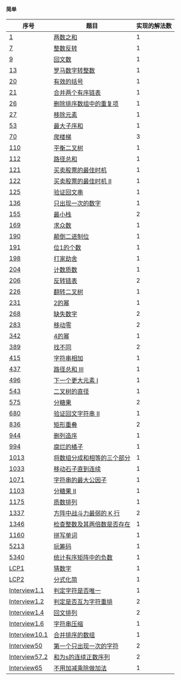 #### 简单

| 序号                                                         | 题目                                                         | 实现的解法数 |
| ------------------------------------------------------------ | ------------------------------------------------------------ | ------------ |
| [1](https://leetcode-cn.com/problems/two-sum/)               | [两数之和](https://github.com/zywaited/leetcode/tree/master/1_50/1) | 1            |
| [7](https://leetcode-cn.com/problems/reverse-integer/)       | [整数反转](https://github.com/zywaited/leetcode/tree/master/1_50/7/) | 1            |
| [9](https://leetcode-cn.com/problems/palindrome-number)      | [回文数](https://github.com/zywaited/leetcode/tree/master/1_50/9/) | 1            |
| [13](https://leetcode-cn.com/problems/roman-to-integer/)     | [罗马数字转整数](https://github.com/zywaited/leetcode/tree/master/1_50/13/) | 1            |
| [20](https://leetcode-cn.com/problems/valid-parentheses/)    | [有效的括号](https://github.com/zywaited/leetcode/tree/master/1_50/20/) | 1            |
| [21](https://leetcode-cn.com/problems/merge-two-sorted-lists/) | [合并两个有序链表](https://github.com/zywaited/leetcode/tree/master/1_50/21/) | 1            |
| [26](https://leetcode-cn.com/problems/remove-duplicates-from-sorted-array/) | [删除排序数组中的重复项](https://github.com/zywaited/leetcode/tree/master/1_50/26/) | 1            |
| [27](https://leetcode-cn.com/problems/remove-element/)       | [移除元素](https://github.com/zywaited/leetcode/tree/master/1_50/27/) | 1            |
| [53](https://leetcode-cn.com/problems/maximum-subarray/)     | [最大子序和](https://github.com/zywaited/leetcode/tree/master/51_100/53/) | 1            |
| [70](https://leetcode-cn.com/problems/climbing-stairs/)      | [爬楼梯](https://github.com/zywaited/leetcode/tree/master/51_100/70/) | 3            |
| [110](https://leetcode-cn.com/problems/balanced-binary-tree) | [平衡二叉树](https://github.com/zywaited/leetcode/tree/master/101_150/110/) | 1            |
| [112](https://leetcode-cn.com/problems/path-sum/)            | [路径总和](https://github.com/zywaited/leetcode/tree/master/101_150/112/) | 1            |
| [121](https://leetcode-cn.com/problems/best-time-to-buy-and-sell-stock/) | [买卖股票的最佳时机](https://github.com/zywaited/leetcode/tree/master/101_150/121/) | 1            |
| [122](https://leetcode-cn.com/problems/best-time-to-buy-and-sell-stock-ii/) | [买卖股票的最佳时机 II](https://github.com/zywaited/leetcode/tree/master/101_150/122/) | 1            |
| [125](https://leetcode-cn.com/problems/valid-palindrome/)    | [验证回文串](https://github.com/zywaited/leetcode/tree/master/101_150/125/) | 1            |
| [136](https://leetcode-cn.com/problems/single-number)        | [只出现一次的数字](https://github.com/zywaited/leetcode/tree/master/101_150/136/) | 1            |
| [155](https://leetcode-cn.com/problems/min-stack/)           | [最小栈](https://github.com/zywaited/leetcode/tree/master/151_200/155/) | 2            |
| [169](https://leetcode-cn.com/problems/majority-element)     | [求众数](https://github.com/zywaited/leetcode/tree/master/151_200/169/) | 1            |
| [190](https://leetcode-cn.com/problems/reverse-bits)         | [颠倒二进制位](https://github.com/zywaited/leetcode/tree/master/151_200/190/) | 1            |
| [191](https://leetcode-cn.com/problems/number-of-1-bits)     | [位1的个数](https://github.com/zywaited/leetcode/tree/master/151_200/191/) | 1            |
| [198](https://leetcode-cn.com/problems/house-robber/)        | [打家劫舍](https://github.com/zywaited/leetcode/tree/master/151_200/198/) | 1            |
| [204](https://leetcode-cn.com/problems/count-primes/)        | [计数质数](https://github.com/zywaited/leetcode/tree/master/201_250/204/) | 1            |
| [206](https://leetcode-cn.com/problems/reverse-linked-list/) | [反转链表](https://github.com/zywaited/leetcode/tree/master/201_250/206/) | 2            |
| [226](https://leetcode-cn.com/problems/invert-binary-tree)   | [翻转二叉树](https://github.com/zywaited/leetcode/tree/master/201_250/226/) | 1            |
| [231](https://leetcode-cn.com/problems/power-of-two)         | [2的幂](https://github.com/zywaited/leetcode/tree/master/201_250/231/) | 1            |
| [268](https://leetcode-cn.com/problems/missing-number)       | [缺失数字](https://github.com/zywaited/leetcode/tree/master/251_300/268/) | 2            |
| [283](https://leetcode-cn.com/problems/move-zeroes/)         | [移动零](https://github.com/zywaited/leetcode/tree/master/251_300/283/) | 2            |
| [342](https://leetcode-cn.com/problems/power-of-four)        | [4的幂](https://github.com/zywaited/leetcode/tree/master/301_350/342/) | 1            |
| [389](https://leetcode-cn.com/problems/find-the-difference)  | [找不同](https://github.com/zywaited/leetcode/tree/master/351_400/389/) | 2            |
| [415](https://leetcode-cn.com/problems/add-strings/)         | [字符串相加](https://github.com/zywaited/leetcode/tree/master/401_450/415/) | 1            |
| [437](https://leetcode-cn.com/problems/path-sum-iii/)        | [路径总和 III](https://github.com/zywaited/leetcode/tree/master/401_450/437/) | 1            |
| [496](https://leetcode-cn.com/problems/next-greater-element-i/) | [下一个更大元素 I](https://github.com/zywaited/leetcode/tree/master/451_500/496/) | 1            |
| [543](https://leetcode-cn.com/problems/diameter-of-binary-tree/) | [二叉树的直径](https://github.com/zywaited/leetcode/tree/master/501_550/543/) | 1            |
| [575](https://leetcode-cn.com/problems/distribute-candies/)  | [分糖果](https://github.com/zywaited/leetcode/tree/master/551_600/575/) | 2            |
| [680](https://leetcode-cn.com/problems/valid-palindrome-ii/) | [验证回文字符串 Ⅱ](https://github.com/zywaited/leetcode/tree/master/651_700/680/) | 1            |
| [836](https://leetcode-cn.com/problems/rectangle-overlap/)   | [矩形重叠](https://github.com/zywaited/leetcode/tree/master/801_850/836/) | 2            |
| [944](https://leetcode-cn.com/problems/delete-columns-to-make-sorted/) | [删列造序](https://github.com/zywaited/leetcode/tree/master/901_950/944/) | 1            |
| [994](https://leetcode-cn.com/problems/rotting-oranges/)     | [腐烂的橘子](https://github.com/zywaited/leetcode/tree/master/951_1000/994/) | 1            |
| [1013](https://leetcode-cn.com/problems/partition-array-into-three-parts-with-equal-sum/) | [将数组分成和相等的三个部分](https://github.com/zywaited/leetcode/tree/master/1001_1050/1013/) | 1            |
| [1033](https://leetcode-cn.com/problems/moving-stones-until-consecutive/) | [移动石子直到连续](https://github.com/zywaited/leetcode/tree/master/1001_1050/1033/) | 1            |
| [1071](https://leetcode-cn.com/problems/greatest-common-divisor-of-strings/) | [字符串的最大公因子](https://github.com/zywaited/leetcode/tree/master/1051_1100/1071/) | 1            |
| [1103](https://leetcode-cn.com/problems/distribute-candies-to-people/) | [分糖果 II](https://github.com/zywaited/leetcode/tree/master/1101_1150/1103/) | 1            |
| [1175](https://leetcode-cn.com/problems/prime-arrangements/) | [质数排列](https://github.com/zywaited/leetcode/tree/master/1151_1200/1175/) | 1            |
| [1337](https://leetcode-cn.com/problems/the-k-weakest-rows-in-a-matrix/) | [方阵中战斗力最弱的 K 行](https://github.com/zywaited/leetcode/tree/master/1301_1350/1337/) | 2            |
| [1346](https://leetcode-cn.com/problems/check-if-n-and-its-double-exist/) | [检查整数及其两倍数是否存在](https://github.com/zywaited/leetcode/tree/master/1301_1350/1346/) | 1            |
| [1160](https://leetcode-cn.com/problems/find-words-that-can-be-formed-by-characters/) | [拼写单词](https://github.com/zywaited/leetcode/tree/master/1151_1200/1160/) | 1            |
| [5213](https://leetcode-cn.com/problems/play-with-chips/)    | [玩筹码](https://github.com/zywaited/leetcode/tree/master/5201_5250/5213/) | 1            |
| [5340](https://leetcode-cn.com/problems/count-negative-numbers-in-a-sorted-matrix/) | [统计有序矩阵中的负数](https://github.com/zywaited/leetcode/tree/master/5301_5350/5340/) | 1            |
| [LCP1](https://leetcode-cn.com/problems/guess-numbers/)      | [猜数字](https://github.com/zywaited/leetcode/tree/master/LCP/1_50/1/) | 1            |
| [LCP2](https://leetcode-cn.com/problems/deep-dark-fraction/) | [分式化简](https://github.com/zywaited/leetcode/tree/master/LCP/1_50/2/) | 1            |
| [Interview1.1](https://leetcode-cn.com/problems/is-unique-lcci/) | [判定字符是否唯一](https://github.com/zywaited/leetcode/tree/master/Interview/1_1_9/1/) | 1            |
| [Interview1.2](https://leetcode-cn.com/problems/check-permutation-lcci/) | [判定是否互为字符重排](https://github.com/zywaited/leetcode/tree/master/Interview/1_1_9/2/) | 2            |
| [Interview1.4](https://leetcode-cn.com/problems/palindrome-permutation-lcci/) | [回文排列](https://github.com/zywaited/leetcode/tree/master/Interview/1_1_9/4/) | 2            |
| [Interview1.6](https://leetcode-cn.com/problems/one-away-lcci/) | [字符串压缩](https://github.com/zywaited/leetcode/tree/master/Interview/1_1_9/6/) | 1            |
| [Interview10.1](https://leetcode-cn.com/problems/sorted-merge-lcci/) | [合并排序的数组](https://github.com/zywaited/leetcode/tree/master/Interview/10_1_11/1/) | 1            |
| [Interview50](https://leetcode-cn.com/problems/di-yi-ge-zhi-chu-xian-yi-ci-de-zi-fu-lcof/) | [第一个只出现一次的字符](https://github.com/zywaited/leetcode/tree/master/Interview/1_50/50/) | 2            |
| [Interview57.2](https://leetcode-cn.com/problems/he-wei-sde-lian-xu-zheng-shu-xu-lie-lcof/) | [和为s的连续正数序列](https://github.com/zywaited/leetcode/tree/master/Interview/57_1_50/2/) | 2            |
| [Interview65](https://leetcode-cn.com/problems/bu-yong-jia-jian-cheng-chu-zuo-jia-fa-lcof/) | [不用加减乘除做加法](https://github.com/zywaited/leetcode/tree/master/Interview/51_100/65/) | 1            |

